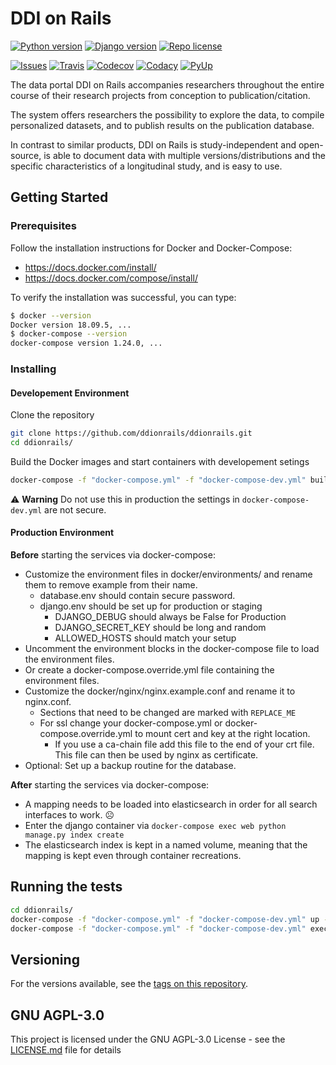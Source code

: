 # DDI on Rails

[![Python version][python-badge]](https://www.python.org/downloads/release/python-373releases/)
[![Django version][django-badge]](https://docs.djangoproject.com/en/2.2/releases/2.2.1/)
[![Repo license][license-badge]](https://www.gnu.org/licenses/agpl-3.0)

[![Issues][issues-badge]](https://github.com/ddionrails/ddionrails/issues/)
[![Travis][travis-badge]](https://travis-ci.org/ddionrails/ddionrails/)
[![Codecov][codecov-badge]](https://codecov.io/gh/ddionrails/ddionrails)
[![Codacy][codacy-badge]](https://app.codacy.com/project/ddionrails/ddionrails/dashboard)
[![PyUp][pyup-badge]](https://pyup.io/repos/github/ddionrails/ddionrails/)

The data portal DDI on Rails accompanies researchers throughout the entire course of their research projects from conception to publication/citation.

The system offers researchers the possibility to explore the data, to compile personalized datasets, and to publish results on the publication database.

In contrast to similar products, DDI on Rails is study-independent and open-source, is able to document data with multiple versions/distributions and the specific characteristics of a longitudinal study, and is easy to use.

## Getting Started

### Prerequisites

Follow the installation instructions for Docker and Docker-Compose:

- <https://docs.docker.com/install/>
- <https://docs.docker.com/compose/install/>

To verify the installation was successful, you can type:

``` bash
$ docker --version
Docker version 18.09.5, ...
$ docker-compose --version
docker-compose version 1.24.0, ...
```

### Installing

#### Developement Environment

Clone the repository

``` bash
git clone https://github.com/ddionrails/ddionrails.git
cd ddionrails/
```

Build the Docker images and start containers with developement setings

``` bash
docker-compose -f "docker-compose.yml" -f "docker-compose-dev.yml" build
```

:warning: __Warning__ Do not use this in production the settings in `docker-compose-dev.yml` are not secure.

#### Production Environment

__Before__ starting the services via docker-compose:

- Customize the environment files in docker/environments/ and rename them to remove example from their name.
  - database.env should contain secure password.
  - django.env should be set up for production or staging
    - DJANGO_DEBUG should always be False for Production
    - DJANGO_SECRET_KEY should be long and random
    - ALLOWED_HOSTS should match your setup
- Uncomment the environment blocks in the docker-compose file to load the environment files.
- Or create a docker-compose.override.yml file containing the environment files.
- Customize the docker/nginx/nginx.example.conf and rename it to nginx.conf.
  - Sections that need to be changed are marked with `REPLACE_ME`
  - For ssl change your docker-compose.yml or docker-compose.override.yml to mount cert and key at the right location.
    - If you use a ca-chain file add this file to the end of your crt file. This file can then be used by nginx as certificate.
- Optional: Set up a backup routine for the database.

__After__ starting the services via docker-compose:

- A mapping needs to be loaded into elasticsearch in order for all search interfaces to work. :frowning_face:
- Enter the django container via `docker-compose exec web python manage.py index create`
- The elasticsearch index is kept in a named volume, meaning that the mapping is kept even through container recreations.

## Running the tests

``` bash
cd ddionrails/
docker-compose -f "docker-compose.yml" -f "docker-compose-dev.yml" up -d
docker-compose -f "docker-compose.yml" -f "docker-compose-dev.yml" exec web pytest
```

## Versioning

For the versions available, see the [tags on this repository](https://github.com/ddionrails/ddionrails/tags).

## GNU AGPL-3.0

This project is licensed under the GNU AGPL-3.0 License - see the [LICENSE.md](https://github.com/ddionrails/ddionrails/blob/master/LICENSE.md) file for details

<!-- Markdown link & img dfn's -->

[python-badge]: https://img.shields.io/badge/Python-3.7.3-blue.svg
[django-badge]: https://img.shields.io/badge/Django-2.2.1-blue.svg
[license-badge]: https://img.shields.io/badge/License-AGPL%20v3-blue.svg
[reposize-badge]: https://img.shields.io/github/repo-size/badges/shields.svg
[codecov-badge]: https://img.shields.io/codecov/c/github/ddionrails/ddionrails.svg
[travis-badge]: https://img.shields.io/travis/ddionrails/ddionrails.svg
[pyup-badge]: https://pyup.io/repos/github/ddionrails/ddionrails/shield.svg
[greenkeeper-badge]: https://badges.greenkeeper.io/greenkeeperio/badges.svg
[issues-badge]: https://img.shields.io/github/issues/ddionrails/ddionrails.svg
[codacy-badge]: https://api.codacy.com/project/badge/Grade/0382ce2fae284b608bfba7bc2da74a4b
